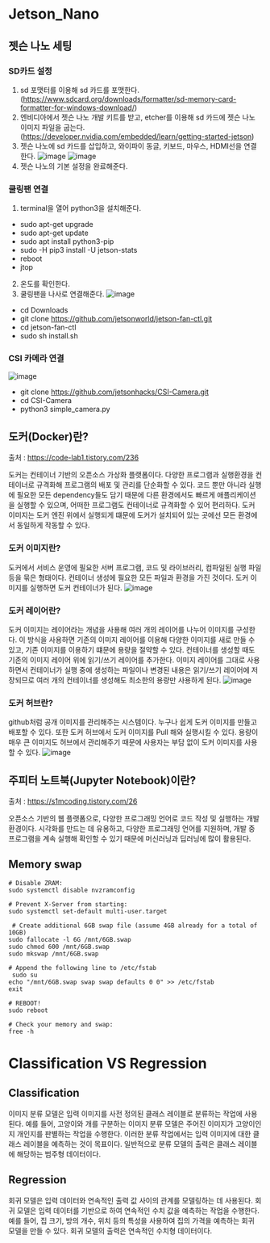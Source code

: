 # Jetson_Nano
## 젯슨 나노 세팅
### SD카드 설정
1. sd 포맷터를 이용해 sd 카드를 포맷한다. (https://www.sdcard.org/downloads/formatter/sd-memory-card-formatter-for-windows-download/)
2. 엔비디아에서 젯슨 나노 개발 키트를 받고, etcher를 이용해 sd 카드에 젯슨 나노 이미지 파일을 굽는다. (https://developer.nvidia.com/embedded/learn/getting-started-jetson)
3. 젯슨 나노에 sd 카드를 삽입하고, 와이파이 동글, 키보드, 마우스, HDMI선을 연결한다.
![image](https://github.com/server-123/Zetson_Nano/assets/73692229/960b1275-9df1-425c-b149-f210ef662777)
![image](https://github.com/server-123/Zetson_Nano/assets/73692229/2b813228-5a89-412f-a9c2-1eb09b371f78)
4. 젯슨 나노의 기본 설정을 완료해준다.

### 쿨링팬 연결
1. terminal을 열어 python3을 설치해준다.
- sudo apt-get upgrade
- sudo apt-get update
- sudo apt install python3-pip
- sudo -H pip3 install -U jetson-stats
- reboot
- jtop
2. 온도를 확인한다.
3. 쿨링팬을 나사로 연결해준다.
![image](https://github.com/server-123/Zetson_Nano/assets/73692229/81fbc968-ea32-4221-a77b-009cdcbcf90a)
- cd Downloads
- git clone  https://github.com/jetsonworld/jetson-fan-ctl.git
- cd jetson-fan-ctl
- sudo sh install.sh

### CSI 카메라 연결
![image](https://github.com/server-123/Zetson_Nano/assets/73692229/9b3bd3b1-51c6-45d1-a6c6-878978adf564)
- git clone https://github.com/jetsonhacks/CSI-Camera.git
- cd CSI-Camera
- python3 simple_camera.py

## 도커(Docker)란?
출처 : https://code-lab1.tistory.com/236

도커는 컨테이너 기반의 오픈소스 가상화 플랫폼이다. 다양한 프로그램과 실행환경을 컨테이너로 규격화해 프로그램의 배포 및 관리를 단순화할 수 있다. 코드 뿐만 아니라 실행에 필요한 모든 dependency들도 담기 때문에 다른 환경에서도 빠르게 애플리케이션을 실행할 수 있으며, 어떠한 프로그램도 컨테이너로 규격화할 수 있어 편리하다. 도커 이미지는 도커 엔진 위에서 실행되게 떄문에 도커가 설치되어 있는 곳에선 모든 환경에서 동일하게 작동할 수 있다.

### 도커 이미지란?
도커에서 서비스 운영에 필요한 서버 프로그램, 코드 및 라이브러리, 컴파일된 실행 파일 등을 묶은 형태이다. 컨테이너 생성에 필요한 모든 파일과 환경을 가진 것이다. 도커 이미지를 실행하면 도커 컨테이너가 된다.
![image](https://github.com/server-123/Zetson_Nano/assets/73692229/b93ad585-e39f-4c25-8d98-5f88b3626a09)

### 도커 레이어란?
도커 이미지는 레이어라는 개념을 사용해 여러 개의 레이어를 나누어 이미지를 구성한다. 이 방식을 사용하면 기존의 이미지 레이어를 이용해 다양한 이미지를 새로 만들 수 있고, 기존 이미지를 이용하기 떄문에 용량을 절약할 수 있다. 컨테이너를 생성할 때도 기존의 이미지 레이어 위에 읽기/쓰기 레이어를 추가한다. 이미지 레이어를 그대로 사용하면서 컨테이너가 실행 중에 생성하는 파일이나 변경된 내용은 읽기/쓰기 레이어에 저장되므로 여러 개의 컨테이너를 생성해도 최소한의 용량만 사용하게 된다.
![image](https://github.com/server-123/Zetson_Nano/assets/73692229/724f81fd-1063-48e8-9776-e7cee29eb51b)

### 도커 허브란?
github처럼 공개 이미지를 관리해주는 시스템이다. 누구나 쉽게 도커 이미지를 만들고 배포할 수 있다. 또한 도커 허브에서 도커 이미지를 Pull 해와 실행시킬 수 있다. 용량이 매우 큰 이미지도 허브에서 관리해주기 때문에 사용자는 부담 없이 도커 이미지를 사용할 수 있다.
![image](https://github.com/server-123/Zetson_Nano/assets/73692229/20dfc47b-1274-4ebd-9205-b323e9391fe6)

## 주피터 노트북(Jupyter Notebook)이란?
출처 : https://s1mcoding.tistory.com/26

오픈소스 기반의 웹 플랫폼으로, 다양한 프로그래밍 언어로 코드 작성 및 실행하는 개발 환경이다. 시각화를 만드는 데 유용하고, 다양한 프로그래밍 언어를 지원하며, 개발 중 프로그램을 계속 실행해 확인할 수 있기 때문에 머신러닝과 딥러닝에 많이 활용된다.

## Memory swap
```
# Disable ZRAM:
sudo systemctl disable nvzramconfig
 
# Prevent X-Server from starting:
sudo systemctl set-default multi-user.target

 # Create additional 6GB swap file (assume 4GB already for a total of 10GB)
sudo fallocate -l 6G /mnt/6GB.swap
sudo chmod 600 /mnt/6GB.swap
sudo mkswap /mnt/6GB.swap

# Append the following line to /etc/fstab
 sudo su
echo "/mnt/6GB.swap swap swap defaults 0 0" >> /etc/fstab
exit

# REBOOT!
sudo reboot

# Check your memory and swap:
free -h
```

# Classification VS Regression
## Classification
이미지 분류 모델은 입력 이미지를 사전 정의된 클래스 레이블로 분류하는 작업에 사용된다. 예를 들어, 고양이와 개를 구분하는 이미지 분류 모델은 주어진 이미지가 고양이인지 개인지를 판별하는 작업을 수행한다. 이러한 분류 작업에서는 입력 이미지에 대한 클래스 레이블을 예측하는 것이 목표이다. 일반적으로 분류 모델의 출력은 클래스 레이블에 해당하는 범주형 데이터이다.
## Regression
회귀 모델은 입력 데이터와 연속적인 출력 값 사이의 관계를 모델링하는 데 사용된다. 회귀 모델은 입력 데이터를 기반으로 하여 연속적인 수치 값을 예측하는 작업을 수행한다. 예를 들어, 집 크기, 방의 개수, 위치 등의 특성을 사용하여 집의 가격을 예측하는 회귀 모델을 만들 수 있다. 회귀 모델의 출력은 연속적인 수치형 데이터이다.
